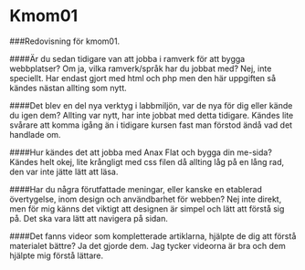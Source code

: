 Kmom01
===============================

###Redovisning för kmom01.

####Är du sedan tidigare van att jobba i ramverk för att bygga webbplatser? Om ja, vilka ramverk/språk har du jobbat med?
Nej, inte speciellt. Har endast gjort med html och php men den här uppgiften så kändes nästan allting som nytt.

####Det blev en del nya verktyg i labbmiljön, var de nya för dig eller kände du igen dem?
Allting var nytt, har inte jobbat med detta tidigare. Kändes lite svårare att komma igång än i tidigare kursen fast man förstod ändå vad det handlade om.

####Hur kändes det att jobba med Anax Flat och bygga din me-sida?
Kändes helt okej, lite krångligt med css filen då allting låg på en lång rad, den var inte jätte lätt att läsa.

####Har du några förutfattade meningar, eller kanske en etablerad övertygelse, inom design och användbarhet för webben?
Nej inte direkt, men för mig känns det viktigt att designen är simpel och lätt att förstå sig på. Det ska vara lätt att navigera på sidan.

####Det fanns videor som kompletterade artiklarna, hjälpte de dig att förstå materialet bättre?
Ja det gjorde dem. Jag tycker videorna är bra och dem hjälpte mig förstå lättare.
